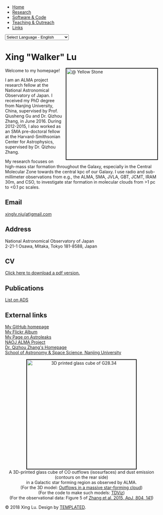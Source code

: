 <!DOCTYPE html PUBLIC "-//W3C//DTD XHTML 1.0 Strict//EN" "http://www.w3.org/TR/xhtml1/DTD/xhtml1-strict.dtd">
<!--
Design by TEMPLATED
http://templated.co
Released for free under the Creative Commons Attribution License

Name       : Green Exposure  
Description: A two-column, fixed-width design with dark color scheme.
Version    : 1.0
Released   : 20130308

-->
<html xmlns="http://www.w3.org/1999/xhtml">
<head>
<meta name="keywords" content="" />
<meta name="description" content="" />
<meta name="viewport" content="width=device-width, initial-scale=1" />
<meta http-equiv="content-type" content="text/html; charset=utf-8" />
<title>Xing Walker Lu</title>
<!--link href="http://fonts.googleapis.com/css?family=Arvo|Open+Sans:400,300,600,700" rel="stylesheet" type="text/css" /-->
<link href="style.css" rel="stylesheet" type="text/css" media="screen" />
<link rel="Shortcut Icon" href="favicon.ico" />
<script src="scripts/jquery-1.11.3.min.js"></script>
<script src="scripts/backtotop.js"></script>
<script src="scripts/tracking.js"></script>
</head>
<body>

<div id="wrapper">

<div id="menu-wrapper">
	<div id="menu">
		<ul>
			<li class="current_page_item"><a href="#">Home</a></li>
			<li><a href="research.html">Research</a></li>
			<li><a href="software.html">Software & Code</a></li>
			<li><a href="teaching.html">Teaching & Outreach</a></li>
			<li><a href="links.html">Links</a></li>
		</ul>
	</div>
	<!-- end #menu --> 
</div>

<!--div id="banner"><a href="#"><img src="images/sma_dawn.jpg" width="1200" height="600" alt="" /></a></div-->

<script src="scripts/dropdownmenu.js"> </script>
<form float=right action="dummy" method="post"><select name="choice" size="1" class="combobox" onChange="jump(this.form)">
	<option value="#">Select Language - English</option>
	<option value="cn/index.html">选择语言 - 简体中文</option>
	<option value="es/index.html">Seleccionar el Idioma - Espa&ntilde;ol</option>
	</select>
</form>

<div id="header">
	<h1>Xing "Walker" Lu</h1>
</div>
<!-- end #header -->

<div id="page">
	<div class="post">
		<p>Welcome to my homepage!<img src="images/DSC_0012.jpg" alt="@ Yellow Stone" style="border:2px solid;width:300px;" align="right"/></p>
		<p>I am an ALMA project research fellow at the National Astronomical Observatory of Japan. I received my PhD degree from Nanjing University, China, supervised by Prof. Qiusheng Gu and Dr. Qizhou Zhang, in June 2016. During 2012-2015, I also worked as an SMA pre-doctoral fellow at the Harvard-Smithsonian Center for Astrophysics, supervised by Dr. Qizhou Zhang.</p>
		<p>My research focuses on high-mass star formation throughout the Galaxy, especially in the Central Molecular Zone towards the central kpc of our Galaxy. I use radio and sub-millimeter observations from e.g., the ALMA, SMA, JVLA, GBT, JCMT, IRAM 30m, and CSO, to investigate star formation in molecular clouds from &gt;1 pc to &lt;0.1 pc scales.</p>
		<!--p>When I am not doing research, I am thinking when I can return to doing research.</p-->
		<h2>Email</h2>
		   <p><a href="mailto:xinglv.nju@gmail.com" class="class2">xinglv.nju(at)gmail.com</a></p>
		<h2>Address</h2>
		   <p>National Astronomical Observatory of Japan</br>
		   2-21-1 Osawa, Mitaka, Tokyo 181-8588, Japan</p>
		<h2>CV</h2>
		   <p><a href="files/CV_XingLu.pdf" target="_blank" class="class1">Click here to download a pdf version.</a></p>
		<h2>Publications</h2>
		   <p><a href="https://ui.adsabs.harvard.edu/#/public-libraries/bCiWtf2ZRuKQ3aBXI4DUCA" target="_blank" class="class2">List on ADS</a></p>
		<h2>External links</h2>
		   <p><a href="https://github.com/xinglunju" target="_blank" class="class2">My GitHub homepage</a></br>
		   <a href="https://www.flickr.com/photos/123731523@N04/sets" target="_blank" class="class2">My Flickr Album</a></br>
		   <a href="https://astroleaks.lamost.org/author/xing-lu/" target="_blank" class="class2">My Page on Astroleaks</a></br>
		   <a href="https://researchers.alma-telescope.jp/e/" target="_blank" class="class2">NAOJ ALMA Project</a></br>
		   <a href="https://www.cfa.harvard.edu/~qzhang/" target="_blank" class="class2">Dr. Qizhou Zhang's Homepage</a></br>
		   <a href="http://astronomy.nju.edu.cn" target="_blank" class="class2">School of Astronomy & Space Science, Nanjing University</a></p>
			<div style="text-align:center;">
			<img src="images/cube.jpg" alt="3D printed glass cube of G28.34" style="border:2px solid;width:360px;"/></br>
			A 3D-printed glass cube of CO outflows (isosurfaces) and dust emission (contours on the rear side)</br>
			in a Galactic star forming region as observed by ALMA.</br>
			(For the 3D model: <a href="https://sketchfab.com/models/c47ef72a5fe346f09f67ea4d3fdee1fb" target="_blank" class="class2">Outflows in a massive star-forming cloud</a>)</br>
			(For the code to make such models: <a href="software.html#TDViz" class="class1">TDViz</a>)</br>
			(For the observational data: Figure 5 of <a href="http://adsabs.harvard.edu/abs/2015ApJ...804..141Z" target="_blank" class="class2">Zhang et al. 2015, ApJ, 804, 141</a>)</br>
			</div>
	</div>
</div>
<!-- end #page --> 

<div id="footer">
	<p>&copy; 2018 Xing Lu. Design by <a href="http://templated.co" rel="nofollow">TEMPLATED</a>.</p>
</div>
<!-- end #footer -->

<a href="#" class="back-to-top" style="display:none;float:right;">Back to Top</a>

</div>
<!-- end #wrapper -->

</body>
</html>
